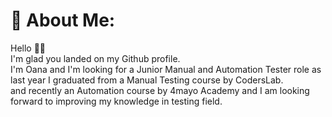 # 💫 About Me:
 Hello 👩‍💻 <br> I'm glad you landed on my Github profile.<br> I'm Oana and I'm looking for a Junior Manual and Automation Tester role as last year I graduated from a Manual Testing course by CodersLab.<br> and recently an Automation course by 4mayo Academy and I am looking forward to improving my knowledge in testing field.


<!-- Proudly created with GPRM ( https://gprm.itsvg.in ) -->





